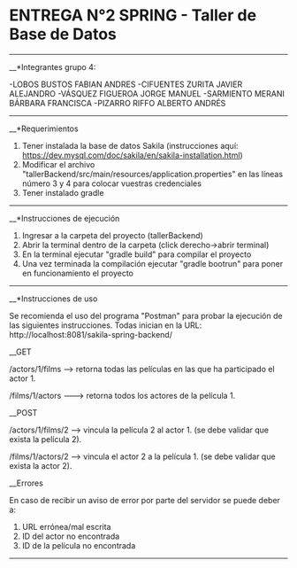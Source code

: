 # ENTREGA N°2 SPRING - Taller de Base de Datos #

--------------------------------------
__*Integrantes grupo 4:

-LOBOS BUSTOS FABIAN ANDRES
-CIFUENTES ZURITA JAVIER ALEJANDRO
-VÁSQUEZ FIGUEROA JORGE MANUEL
-SARMIENTO MERANI BÁRBARA FRANCISCA
-PIZARRO RIFFO ALBERTO ANDRÉS

---------------------------------------
__*Requerimientos

1. Tener instalada la base de datos Sakila (instrucciones aquí: https://dev.mysql.com/doc/sakila/en/sakila-installation.html)
2. Modificar el archivo "tallerBackend/src/main/resources/application.properties" en las líneas número 3 y 4 para colocar vuestras credenciales
3. Tener instalado gradle
---------------------------------------
__*Instrucciones de ejecución 

1. Ingresar a la carpeta del proyecto (tallerBackend)
2. Abrir la terminal dentro de la carpeta (click derecho->abrir terminal)
3. En la terminal ejecutar "gradle build" para compilar el proyecto
4. Una vez terminada la compilación ejecutar "gradle bootrun" para poner en funcionamiento el proyecto
---------------------------------------
__*Instrucciones de uso

Se recomienda el uso del programa "Postman" para probar la ejecución de las siguientes instrucciones. 
Todas inician en la URL: http://localhost:8081/sakila-spring-backend/

__GET

/actors/1/films --> retorna todas las películas en las que ha participado el actor 1.

/films/1/actors ---> retorna todos los actores de la película 1.

__POST

/actors/1/films/2 --> vincula la película 2 al actor 1. (se debe validar que exista la película 2).

/films/1/actors/2 --> vincula el actor 2 a la película 1. (se debe validar que exista la actor 2).

__Errores

En caso de recibir un aviso de error por parte del servidor se puede deber a:

1. URL errónea/mal escrita
2. ID del actor no encontrada 
3. ID de la película no encontrada
-----------------------------------------
